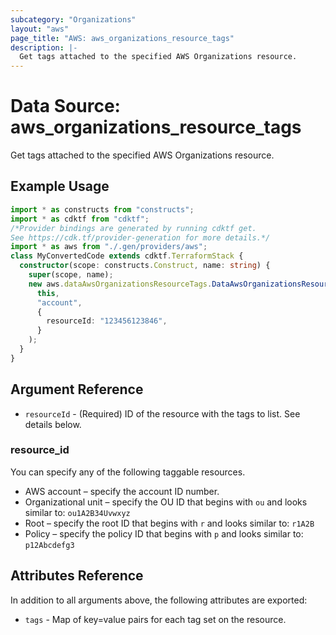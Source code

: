 ```yaml
---
subcategory: "Organizations"
layout: "aws"
page_title: "AWS: aws_organizations_resource_tags"
description: |-
  Get tags attached to the specified AWS Organizations resource.
---
```


# Data Source: aws_organizations_resource_tags

Get tags attached to the specified AWS Organizations resource.

## Example Usage

```typescript
import * as constructs from "constructs";
import * as cdktf from "cdktf";
/*Provider bindings are generated by running cdktf get.
See https://cdk.tf/provider-generation for more details.*/
import * as aws from "./.gen/providers/aws";
class MyConvertedCode extends cdktf.TerraformStack {
  constructor(scope: constructs.Construct, name: string) {
    super(scope, name);
    new aws.dataAwsOrganizationsResourceTags.DataAwsOrganizationsResourceTags(
      this,
      "account",
      {
        resourceId: "123456123846",
      }
    );
  }
}

```

## Argument Reference

* `resourceId` - (Required) ID of the resource with the tags to list. See details below.

### resource_id

You can specify any of the following taggable resources.

* AWS account – specify the account ID number.
* Organizational unit – specify the OU ID that begins with `ou` and looks similar to: `ou1A2B34Uvwxyz`
* Root – specify the root ID that begins with `r` and looks similar to: `r1A2B`
* Policy – specify the policy ID that begins with `p` and looks similar to: `p12Abcdefg3`

## Attributes Reference

In addition to all arguments above, the following attributes are exported:

* `tags` - Map of key=value pairs for each tag set on the resource.

<!-- cache-key: cdktf-0.17.0-pre.15 input-884222a7033c4945f170999132bdf1c29d5efbfb5a5b2b6ca12647b5fa1514db -->